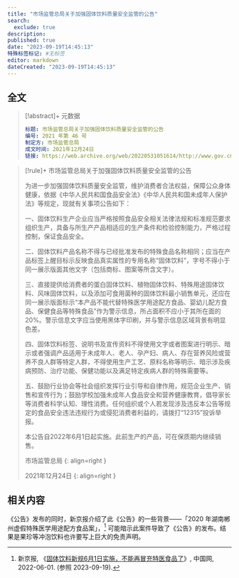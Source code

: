 ```yaml
---
title: "市场监管总局关于加强固体饮料质量安全监管的公告"
search:
  exclude: true
description:
published: true
date: "2023-09-19T14:45:13"
特殊标签标记: #无标签
editor: markdown
dateCreated: "2023-09-19T14:45:13"
---
```


## 全文

> [!abstract]+ 元数据
>
> ```yaml
> 标题: 市场监管总局关于加强固体饮料质量安全监管的公告
> 编号: 2021 年第 46 号
> 制定方: 市场监管总局
> 成文时间: 2021年12月24日
> 链接: https://web.archive.org/web/20220531051614/http://www.gov.cn/zhengce/zhengceku/2022-01/09/content_5667288.htm
> ```

> [!rule]+ 市场监管总局关于加强固体饮料质量安全监管的公告
>
> 为进一步加强固体饮料质量安全监管，维护消费者合法权益，保障公众身体健康，依据《中华人民共和国食品安全法》《中华人民共和国未成年人保护法》等规定，现就有关事项公告如下：
>
> 一、固体饮料生产企业应当严格按照食品安全相关法律法规和标准规范要求组织生产，具备与所生产产品相适应的生产条件和检验控制能力，严格过程控制，保证食品安全。
>
> 二、固体饮料产品名称不得与已经批准发布的特殊食品名称相同；应当在产品标签上醒目标示反映食品真实属性的专用名称“固体饮料”，字号不得小于同一展示版面其他文字（包括商标、图案等所含文字）。
>
> 三、直接提供给消费者的蛋白固体饮料、植物固体饮料、特殊用途固体饮料、风味固体饮料，以及添加可食用菌种的固体饮料最小销售单元，还应在同一展示版面标示“本产品不能代替特殊医学用途配方食品、婴幼儿配方食品、保健食品等特殊食品”作为警示信息，所占面积不应小于其所在面的20%。警示信息文字应当使用黑体字印刷，并与警示信息区域背景有明显色差。
>
> 四、固体饮料标签、说明书及宣传资料不得使用文字或者图案进行明示、暗示或者强调产品适用于未成年人、老人、孕产妇、病人、存在营养风险或营养不良人群等特定人群，不得使用生产工艺、原料名称等明示、暗示涉及疾病预防、治疗功能、保健功能以及满足特定疾病人群的特殊需要等。
>
> 五、鼓励行业协会等社会组织发挥行业引导和自律作用，规范企业生产、销售和宣传行为；鼓励学校加强未成年人食品安全和营养健康教育，倡导家长等消费者科学认知、理性消费。任何组织或个人若发现涉及违反本公告等规定的食品安全违法违规行为或侵犯消费者利益的，请拨打“12315”投诉举报。
>
> 本公告自2022年6月1日起实施。此前生产的产品，可在保质期内继续销售。
>
> 市场监管总局
> {: align=right }
>
> 2021年12月24日
> {: align=right }

## 相关内容

《公告》发布的同时，新京报介绍了此《公告》的一些背景——「2020 年湖南郴州虚假特殊医学用途配方食品案」，[^48418] 可能暗示此案件导致了《公告》的发布。结果是果珍等冲泡饮料也许要写上巨大的免责声明。

[^48418]: 新京报, 《[固体饮料新规6月1日实施，不能再冒充特医食品了](https://web.archive.org/web/20230208211900/http://food.china.com.cn/2022-06/01/content_78248418.htm)》, 中国网, 2022-06-01. (参照 2023-09-19).
